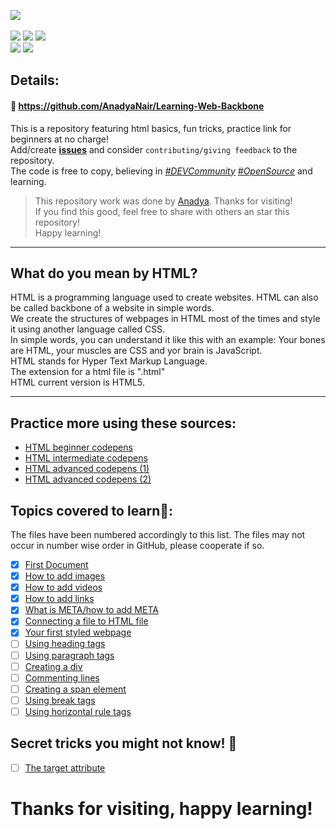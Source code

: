 <img src="https://img.shields.io/badge/HTML-5-orange?style=for-the-badge"></img>
<br> <br>
<img src="https://img.shields.io/github/forks/AnadyaNair/Learning-Web-Backbone?style=social"></img>
<img src="https://img.shields.io/github/stars/AnadyaNair/Learning-Web-Backbone?style=social"></img>
<img src="https://img.shields.io/github/watchers/AnadyaNair/Learning-Web-Backbone?style=social"></img>
<br>
<img src="https://img.shields.io/github/all-contributors/AnadyaNair/Learning-Web-Backbone?style=flat-square"></img>
<img src="https://img.shields.io/github/last-commit/AnadyaNair/Learning-Web-Backbone?style=flat-square"></img>

## Details:
#### 🔗 https://github.com/AnadyaNair/Learning-Web-Backbone
This is a repository featuring html basics, fun tricks, practice link for beginners at no charge! <br>
Add/create **[issues](https://github.com/AnadyaNair/Learning-Web-Backbone/issues)** and consider ``contributing/giving feedback`` to the repository. <br>
The code is free to copy, believing in *[#DEVCommunity](https://twitter.com/search?q=%23DEVCommunity&src=typeahead_click) [#OpenSource](https://twitter.com/search?q=%23OpenSource&src=typeahead_click)* and learning.

> This repository work was done by [Anadya](https://github.com/AnadyaNair). Thanks for visiting! <br>
> If you find this good, feel free to share with others an star this repository! <br>
> Happy learning!

<hr>

## What do you mean by HTML?
HTML is a programming language used to create websites. HTML can also be called backbone of a website in simple words. <br>
We create the structures of webpages in HTML most of the times and style it using another language called CSS. <br>
In simple words, you can understand it like this with an example: Your bones are HTML, your muscles are CSS and yor brain is JavaScript. <br>
HTML stands for Hyper Text Markup Language. <br>
The extension for a html file is ".html" <br>
HTML current version is HTML5.
<hr>


## Practice more using these sources:
- [HTML beginner codepens](https://codepen.io/search/pens?q=html+beginner)
- [HTML intermediate codepens](https://codepen.io/search/pens?q=html+intermediate)
- [HTML advanced codepens (1)](https://codepen.io/search/pens?q=html+advanced)
- [HTML advanced codepens (2)](https://codepen.io/search/pens?q=html+projects)

## Topics covered to learn🌟:
The files have been numbered accordingly to this list. The files may not occur in number wise order in GitHub, please cooperate if so.
- [x] [First Document](https://github.com/AnadyaNair/Learning-Web-Backbone/blob/main/HTMLFirstSteps.html)
- [x] [How to add images](https://github.com/AnadyaNair/Learning-Web-Backbone/blob/main/HowToAddImages.html)
- [x] [How to add videos](https://github.com/AnadyaNair/Learning-Web-Backbone/blob/main/How_To_Add_Videos.html)
- [x] [How to add links](https://github.com/AnadyaNair/Learning-Web-Backbone/blob/main/How_To_Add_Links.html)
- [x] [What is META/how to add META](https://github.com/AnadyaNair/Learning-Web-Backbone/blob/main/Learning_about_META.html)
- [x] [Connecting a file to HTML file](https://github.com/AnadyaNair/Learning-Web-Backbone/blob/main/Connecting_another_file_to_your_root_file.html)
- [x] [Your first styled webpage](https://github.com/AnadyaNair/Learning-Web-Backbone/blob/main/A_styled_webpage.html)
- [ ] [Using heading tags]()
- [ ] [Using paragraph tags]()
- [ ] [Creating a div]()
- [ ] [Commenting lines]()
- [ ] [Creating a span element]()
- [ ] [Using break tags]()
- [ ] [Using horizontal rule tags]()

## Secret tricks you might not know! 🤫
- [ ] [The target attribute](https://github.com/AnadyaNair/Learning-Web-Backbone/blob/main/target_underscore_blank.html)

# Thanks for visiting, happy learning!
